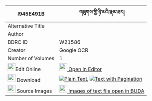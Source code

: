 |I945E491B|གཟུགས་ཀྱི་ཉི་མའི་རྣམ་ཐར། 
| --- | --- 
|Alternative Title |
|Author | 
|BDRC ID | W21586
|Creator | Google OCR
|Number of Volumes| 1
|<img width="25" src="https://img.icons8.com/color/25/000000/edit-property.png">Edit Online| [<img width="25" src="https://avatars.githubusercontent.com/u/45091458?s=200&v=4"> Open in Editor](http://editor.openpecha.org/I945E491B)
|<img width="25" src="https://img.icons8.com/fluent/48/000000/download-2.png"/>  Download | [![](https://img.icons8.com/color/20/000000/txt.png)Plain Text](https://github.com/Openpecha/I945E491B/releases/download/v1/zuk_kyi_nyima_i_namtar_plain_I945E491B.zip), [![](https://img.icons8.com/color/20/000000/txt.png)Text with Pagination](https://github.com/Openpecha/I945E491B/releases/download/v1/zuk_kyi_nyima_i_namtar_pages_I945E491B.zip)
|<img width="25" src="https://img.icons8.com/plasticine/100/000000/pictures-folder.png"/>  Source Images | [<img width="25" src="https://library.bdrc.io/icons/BUDA-small.svg"> Images of text file open in BUDA](https://library.bdrc.io/show/bdr:W21586)